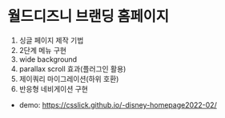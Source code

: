 # 월드디즈니 브랜딩 홈페이지
  1. 싱글 페이지 제작 기법
  2. 2단계 메뉴 구현
  3. wide background
  4. parallax scroll 효과(플러그인 활용)
  5. 제이쿼리 마이그레이션(하위 호환)
  6. 반응형 네비게이션 구현


- demo: https://csslick.github.io/-disney-homepage2022-02/
